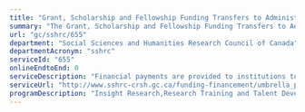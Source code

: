 ```yaml
---
title: "Grant, Scholarship and Fellowship Funding Transfers to Administering Institutions"
summary: "The Grant, Scholarship and Fellowship Funding Transfers to Administering Institutions service from Social Sciences and Humanities Research Council of Canada is not available end-to-end online, according to the GC Service Inventory."
url: "gc/sshrc/655"
department: "Social Sciences and Humanities Research Council of Canada"
departmentAcronym: "sshrc"
serviceId: "655"
onlineEndtoEnd: 0
serviceDescription: "Financial payments are provided to institutions to administer to funding recipients via global payment systems."
serviceUrl: "http://www.sshrc-crsh.gc.ca/funding-financement/umbrella_programs-programme_cadre/talent-eng.aspx"
programDescription: "Insight Research,Research Training and Talent Development,Research Partnerships,New Frontiers in Research Fund,Research Support Fund"
---
```

